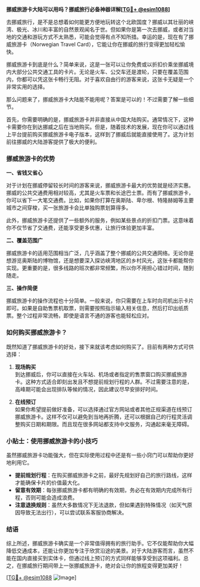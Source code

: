 **挪威旅游卡大陆可以用吗？挪威旅行必备神器详解[[TG💪+ @esim1088](https://t.me/s/esim1088)]**

去挪威旅行，是不是总想着如何能更方便地玩转这个北欧国度？挪威以其壮丽的峡湾、极光、冰川和丰富的自然景观闻名于世。但如果你是第一次去挪威，或者对当地的交通和游玩方式不太熟悉，可能会觉得有点不知所措。幸运的是，现在有了挪威旅游卡（Norwegian Travel Card），它能让你在挪威的旅行变得更加轻松愉快。

挪威旅游卡到底是什么？简单来说，这是一张可以让你免费或以折扣价乘坐挪威境内大部分公共交通工具的卡片。无论是火车、公交车还是渡轮，只要在覆盖范围内，你都可以凭这张卡畅行无阻。对于喜欢自由行的游客来说，这张卡无疑是一个非常实用的选择。

那么问题来了，挪威旅游卡大陆能不能用呢？答案是可以的！不过需要了解一些细节。

首先，你需要明确的是，挪威旅游卡并非直接从中国大陆购买。通常情况下，这种卡需要你在到达挪威之后在当地购买。但是，随着技术的发展，现在你可以通过线上平台提前购买挪威旅游卡电子版本，这样到了挪威后就能直接使用了。这为计划前往挪威的大陆游客提供了极大的便利。

### 挪威旅游卡的优势

**一、省钱又省心**

对于计划在挪威停留较长时间的游客来说，挪威旅游卡最大的优势就是经济实惠。挪威的公共交通费用相对较高，尤其是火车票和长途巴士票。而有了挪威旅游卡，你可以省下一大笔交通费。比如，如果你打算在奥斯陆、卑尔根、特隆赫姆等主要城市之间穿梭，买一张旅游卡会比单独购票划算得多。

此外，挪威旅游卡还提供了一些额外的服务，例如某些景点的折扣门票。这意味着你不仅节省了交通费，还能享受更多优惠，让旅行体验更加丰富。

**二、覆盖范围广**

挪威旅游卡的适用范围相当广泛，几乎涵盖了整个挪威的公共交通网络。无论你是想游览奥斯陆的博物馆，还是想要深入探访峡湾地区的乡村风光，这张卡都能帮你实现。更重要的是，很多线路的班次都非常频繁，所以你不用担心错过时间，随到随走。

**三、操作简便**

挪威旅游卡的操作流程也十分简单。一般来说，你只需要在上车时向司机出示卡片即可。如果是自助售票机取票，则需要按照指示输入相关信息，然后打印出纸质票。整个过程非常流畅，即使是语言不通的游客也能轻松应对。

### 如何购买挪威旅游卡？

既然知道了挪威旅游卡的好处，接下来就该考虑如何购买了。目前有两种方式可供选择：

1. **现场购买**  
   到达挪威后，你可以直接在火车站、机场或者指定的售票窗口购买挪威旅游卡。这种方式适合即刻出发且不想提前规划行程的人群。不过需要注意的是，高峰期可能会出现排队等候的情况，因此建议尽早安排好时间。

2. **在线预订**  
   如果你希望提前做好准备，可以选择通过官方网站或者其他正规渠道在线预订挪威旅游卡。这样不仅可以避免到当地再折腾，还可以根据自己的行程灵活调整购买日期和期限。而且现在很多网站都支持中文服务，沟通起来毫无障碍。

### 小贴士：使用挪威旅游卡的小技巧

虽然挪威旅游卡功能强大，但在实际使用过程中还是有一些小窍门可以帮助你更好地利用它。

- **提前规划行程**：在购买挪威旅游卡之前，最好先规划好自己的旅行路线，这样才能确保卡片的价值最大化。
- **留意有效期**：每张挪威旅游卡都有明确的有效期，务必在有效期内完成所有行程，否则可能会造成浪费。
- **注意退换规则**：虽然大多数情况下无法退款，但如果遇到特殊情况（如天气原因导致无法出行），可以尝试联系客服协商解决。

### 结语

综上所述，挪威旅游卡确实是一个非常值得拥有的旅行助手。它不仅能帮助你大幅降低交通成本，还能让你更加专注于欣赏沿途的美景。对于大陆游客而言，虽然不能在国内直接买到实体卡，但通过线上预订的方式同样能够享受到这项福利。总之，在挪威旅行期间带上一张挪威旅游卡，绝对会让你的旅程变得更加美好！

[[TG💪+ @esim1088](https://t.me/s/esim1088) ![Image](https://i.postimg.cc/4NQfJmqS/Snipaste-2025-05-13-00-14-12.png)]